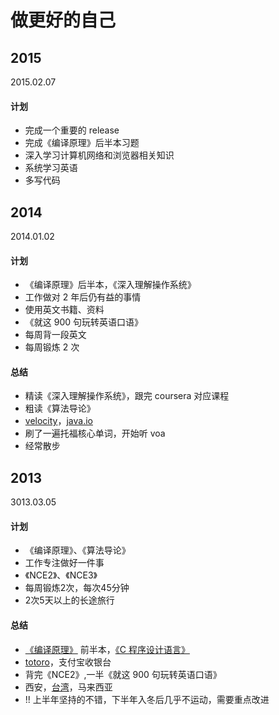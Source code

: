 # 做更好的自己

## 2015

2015.02.07

#### 计划

- 完成一个重要的 release
- 完成《编译原理》后半本习题
- 深入学习计算机网络和浏览器相关知识
- 系统学习英语
- 多写代码

## 2014

2014.01.02

#### 计划

- 《编译原理》后半本，《深入理解操作系统》
- 工作做对 2 年后仍有益的事情
- 使用英文书籍、资料
- 《就这 900 句玩转英语口语》
- 每周背一段英文
- 每周锻炼 2 次

#### 总结

- 精读《深入理解操作系统》，跟完 coursera 对应课程
- 粗读《算法导论》
- [velocity](https://github.com/fool2fish/velocity)，[java.io](https://github.com/node-modules/java.io)
- 刷了一遍托福核心单词，开始听 voa
- 经常散步

## 2013

3013.03.05

#### 计划

- 《编译原理》、《算法导论》
- 工作专注做好一件事
- 《NCE2》、《NCE3》
- 每周锻炼2次，每次45分钟
- 2次5天以上的长途旅行

#### 总结

- [《编译原理》](https://github.com/fool2fish/dragon-book-exercise-answers) 前半本，[《C 程序设计语言》](https://github.com/fool2fish/the-c-programming-language-exercise-answers)
- [totoro](http://totorojs.org)，支付宝收银台
- 背完《NCE2》,一半《就这 900 句玩转英语口语》
- 西安，[台湾](https://github.com/fool2fish/blog/issues/2)，马来西亚
- !! 上半年坚持的不错，下半年入冬后几乎不运动，需要重点改进
